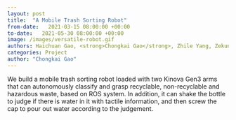 ```yaml
---
layout: post
title:  "A Mobile Trash Sorting Robot"
from-date:   2021-03-15 08:00:00 +00:00
to-date:   2021-05-30 08:00:00 +00:00
image: /images/versatile-robot.gif
authors: Haichuan Gao, <strong>Chongkai Gao</strong>, Zhile Yang, Zekun Li, and Feng Chen
categories: Project
author: "Chongkai Gao"
---
```

We build a mobile trash sorting robot loaded with two Kinova Gen3 arms that can autonomously classify and grasp recyclable, non-recyclable and hazardous waste, based on ROS system. In addition, it can shake the bottle to judge if there is water in it with tactile information,  and then screw the cap to pour out water according to the judgement.
